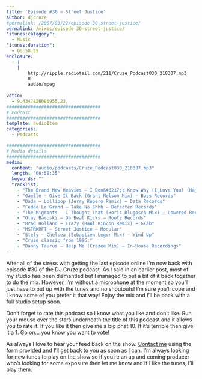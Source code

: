 ```yaml
---
title: 'Episode #30 – Street Justice'
author: djcruze
#permalink: /2007/03/22/episode-30-street-justice/
permalink: /mixes/episode-30-street-justice/
"itunes:category":
  - Music
"itunes:duration":
  - 00:58:35
enclosure:
  - |
    |
        http://ripple.radiotail.com/211/Cruze_Podcast030_210307.mp3
        0
        audio/mpeg
        
votio:
  - 9.4347826086955,23,
###################################
# Podcast
###################################
template: audioItem
categories:
  - Podcasts

###################################
# Media details
###################################
media:
  content: "audio/podcasts/Cruze_Podcast030_210307.mp3"
  length: "00:58:35"
  keywords: ""
  tracklist:
    - "The Brand New Heavies – I Don&#8217;t Know Why (I Love You) (Haji &#038; Emanuel Remix) – TBNH"
    - "Gaelle – Give It Back (Grant Nelson Mix) – Boss Records"
    - "Dada – Lollipop (Jerry Ropero Remix) – Data Records"
    - "Fedde Le Grand – Take No Shhh – Defected Records"
    - "The Migrants – I Thought That (Boris Dlugosch Mix) – Lowered Recordings"
    - "Olav Basoski – Da Beat Kicks – Rootz Records"
    - "Brad Holland – Crazy (Raul Rincon Remix) – GFab"
    - "MSTRKRFT – Street Justice – Modular"
    - "Stefy – Chelsea (Sebastien Leger Mix) – Wind Up"
    - "Cruze classic from 1996:"
    - "Danny Taurus – Help Me (Crazee Mix) – In-House Recordings"
---
```


After all of the stress with getting the last episode online I&#8217;m now back with episode #30 of the DJ Cruze podcast. As I said in an earlier post, most of my studio has been dismantled but I managed to put a bit of it back together to do the mix. However, I&#8217;m without a microphone at the moment so you&#8217;ll just have to put up with the tunes and no shoutouts! I&#8217;m sure you&#8217;ll cope and I know some of you prefer it that way! Enjoy the mix and I&#8217;ll be back with a full studio setup soon.

Don&#8217;t forget to rate this podcast so I know what you like and don&#8217;t like. Run your mouse over the stars underneath the title of this podcast and it allows you to rate it. If you like it then give me a big phat 10. If it&#8217;s terrible then give it a 1. Go on&#8230; you know you want to vote!

As always I love to hear your feed back on the show. [Contact me][1] using the form provided and I&#8217;ll get back to you as soon as I can. I&#8217;m always looking for new tunes to play on the show so if you&#8217;re an up and coming producer who&#8217;s looking for some exposure then let me know and if I like the tunes, I&#8217;ll play them.

 [1]: http://www.djcruze.co.uk/cms/contact/